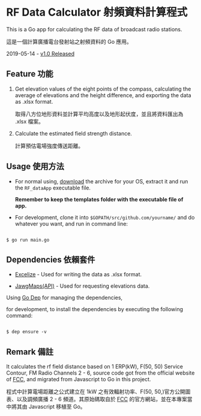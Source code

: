 # RF Data Calculator 射頻資料計算程式

This is a Go app for calculating the RF data of broadcast radio stations.

這是一個計算廣播電台發射站之射頻資料的 Go 應用。

2019-05-14 - [v1.0 Released](https://github.com/saltchang/rf-data-calculator/releases/tag/v1.0)

## Feature 功能

1. Get elevation values of the eight points of the compass, calculating the average of elevations and the height difference, and exporting the data as .xlsx format.

   取得八方位地形資料並計算平均高度以及地形起伏度，並且將資料匯出為 .xlsx 檔案。

2. Calculate the estimated field strength distance.

   計算預估電場強度傳送距離。

## Usage 使用方法

- For normal using, [download](https://github.com/saltchang/rf-data-calculator/releases/tag/v1.0) the archive for your OS, extract it and run the `RF_dataApp` executable file.
  
  **Remember to keep the templates folder with the executable file of app.**

- For development, clone it into `$GOPATH/src/github.com/yourname/` and do whatever you want, and run in command line:

```shell

$ go run main.go

```

## Dependencies 依賴套件

- [Excelize](https://github.com/360EntSecGroup-Skylar/excelize) - Used for writing the data as .xlsx format.

- [JawgMaps(API)](https://www.jawg.io/docs/apidocs/elevation/#examples) - Used for requesting elevations data.

Using [Go Dep](https://github.com/golang/dep) for managing the dependencies,

for development, to install the dependencies by executing the following command:

```shell

$ dep ensure -v

```

## Remark 備註

It calculates the rf field distance based on 1 ERP(kW), F(50, 50) Service Contour, FM Radio Channels 2 - 6, source code got from the official website of [FCC](https://www.fcc.gov/media/radio/fm-and-tv-propagation-curves), and migrated from Javascript to Go in this project.

程式中計算電場距離之公式建立在 1kW 之有效輻射功率、F(50, 50,)官方公開圖表、以及調頻廣播 2 - 6 頻道。其原始碼取自於 [FCC](https://www.fcc.gov/media/radio/fm-and-tv-propagation-curves) 的官方網站，並在本專案當中將其由 Javascript 移植至 Go。
